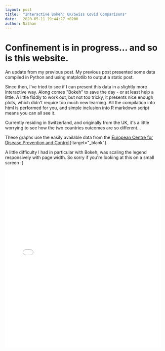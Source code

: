 ```yaml
---
layout: post
title:  "Interactive Bokeh: UK/Swiss Covid Comparisons"
date:   2020-05-11 19:44:27 +0200
author: Nathan
---
```


# Confinement is in progress... and so is this website.

An update from my previous post. My previous post presented some data compiled in Python
and using matplotlib to output a static post.

Since then, I've tried to see if I can present this data in a slightly more interactive way.
Along comes "Bokeh" to save the day - or at least help a little. A little fiddly to work out,
but not too tricky, it presents nice enough plots, which didn't require too much new learning.
All the compilation into html is performed for you, and simple inclusion into R markdown script
means you can all see it.

Currently residing in Switzerland, and originally from the UK, it's a little worrying to see
how the two countries outcomes are so different...

These graphs use the easily available data from the [European Centre for Disease Prevention and Control](https://www.ecdc.europa.eu/en/publications-data/download-todays-data-geographic-distribution-covid-19-cases-worldwide){:target="_blank"}.


A little difficulty I had in particular with Bokeh, was scaling the legend responsively with 
page width. So sorry if you're looking at this on a small screen :(

<iframe src="/assets/img/Bokeh/UK-CH_corona.html"
    sandbox="allow-same-origin allow-scripts"
    width="100%"
    height="575"
    scrolling="no"
    float="centre"
    seamless="seamless"
    frameborder="0">
</iframe>
